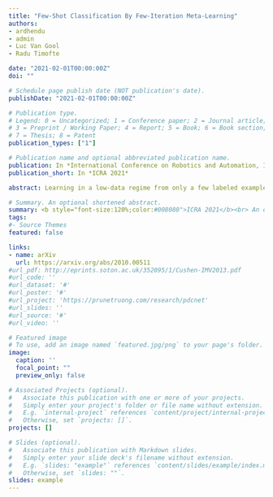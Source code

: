 ```yaml
---
title: "Few-Shot Classification By Few-Iteration Meta-Learning"
authors:
- ardhendu
- admin
- Luc Van Gool
- Radu Timofte

date: "2021-02-01T00:00:00Z"
doi: ""

# Schedule page publish date (NOT publication's date).
publishDate: "2021-02-01T00:00:00Z"

# Publication type.
# Legend: 0 = Uncategorized; 1 = Conference paper; 2 = Journal article;
# 3 = Preprint / Working Paper; 4 = Report; 5 = Book; 6 = Book section;
# 7 = Thesis; 8 = Patent
publication_types: ["1"]

# Publication name and optional abbreviated publication name.
publication: In *International Conference on Robotics and Automation, ICRA 2021*
publication_short: In *ICRA 2021*

abstract: Learning in a low-data regime from only a few labeled examples is an important, but challenging problem. Recent advancements within meta-learning have demonstrated encouraging performance, in particular, for the task of few-shot classification. We propose a novel optimization-based meta-learning approach for few-shot classification. It consists of an embedding network, providing a general representation of the image, and a base learner module. The latter learns a linear classifier during the inference through an unrolled optimization procedure. We design an inner learning objective composed of (i) a robust classification loss on the support set and (ii) an entropy loss, allowing transductive learning from unlabeled query samples. By employing an efficient initialization module and a Steepest Descent based optimization algorithm, our base learner predicts a powerful classifier within only a few iterations. Further, our strategy enables important aspects of the base learner objective to be learned during meta-training. To the best of our knowledge, this work is the first to integrate both induction and transduction into the base learner in an optimization-based meta-learning framework. We perform a comprehensive experimental analysis, demonstrating the effectiveness of our approach on four few-shot classification datasets.

# Summary. An optional shortened abstract.
summary: <b style="font-size:120%;color:#008080">ICRA 2021</b><br> An optimization-based meta-learning approach for few-shot classification. 
tags:
#- Source Themes
featured: false

links:
- name: arXiv
  url: https://arxiv.org/abs/2010.00511
#url_pdf: http://eprints.soton.ac.uk/352095/1/Cushen-IMV2013.pdf
#url_code: ''
#url_dataset: '#'
#url_poster: '#'
#url_project: 'https://prunetruong.com/research/pdcnet'
#url_slides: ''
#url_source: '#'
#url_video: ''

# Featured image
# To use, add an image named `featured.jpg/png` to your page's folder. 
image:
  caption: ''
  focal_point: ""
  preview_only: false

# Associated Projects (optional).
#   Associate this publication with one or more of your projects.
#   Simply enter your project's folder or file name without extension.
#   E.g. `internal-project` references `content/project/internal-project/index.md`.
#   Otherwise, set `projects: []`.
projects: []

# Slides (optional).
#   Associate this publication with Markdown slides.
#   Simply enter your slide deck's filename without extension.
#   E.g. `slides: "example"` references `content/slides/example/index.md`.
#   Otherwise, set `slides: ""`.
slides: example
---
```



